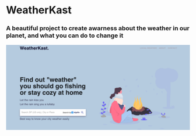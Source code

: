 # WeatherKast
### A beautiful project to create awarness about the weather in our planet, and what you can do to change it

![Welcome to WeatherKast](https://github.com/waldothedeveloper/WeatherKast/blob/master/weatherkast.png)
